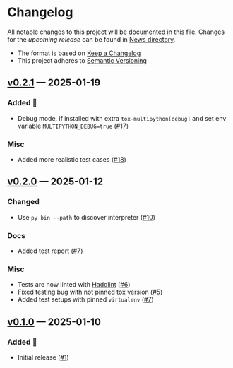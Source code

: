# Changelog

All notable changes to this project will be documented in this file. Changes for the *upcoming release* can be found in [News directory](https://github.com/makukha/tox-multipython/tree/main/src/NEWS.d).

* The format is based on [Keep a Changelog](https://keepachangelog.com/en/1.0.0/)
* This project adheres to [Semantic Versioning](https://semver.org/spec/v2.0.0.html)

<!-- towncrier release notes start -->

## [v0.2.1](https://github.com/makukha/tox-multipython/releases/tag/v0.2.1) — 2025-01-19

### Added 🌿

- Debug mode, if installed with extra `tox-multipython[debug]` and set env variable `MULTIPYTHON_DEBUG=true` ([#17](https://github.com/makukha/tox-multipython/issues/17))

### Misc

- Added more realistic test cases ([#18](https://github.com/makukha/tox-multipython/issues/18))


## [v0.2.0](https://github.com/makukha/tox-multipython/releases/tag/v0.2.0) — 2025-01-12

### Changed

- Use `py bin --path` to discover interpreter ([#10](https://github.com/makukha/tox-multipython/issues/10))

### Docs

- Added test report ([#7](https://github.com/makukha/tox-multipython/issues/7))

### Misc

- Tests are now linted with [Hadolint](https://github.com/hadolint/hadolint) ([#6](https://github.com/makukha/tox-multipython/issues/6))
- Fixed testing bug with not pinned tox version ([#5](https://github.com/makukha/tox-multipython/issues/5))
- Added test setups with pinned `virtualenv` ([#7](https://github.com/makukha/tox-multipython/issues/7))


## [v0.1.0](https://github.com/makukha/tox-multipython/releases/tag/v0.1.0) — 2025-01-10

### Added 🌿

- Initial release ([#1](https://github.com/makukha/tox-multipython/issues/1))
